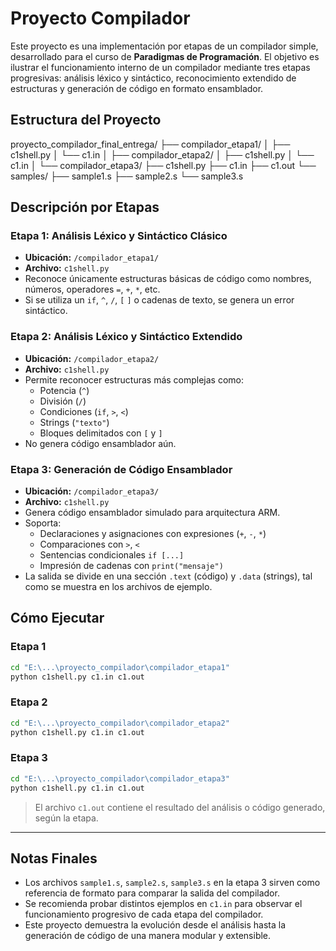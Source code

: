 # Proyecto Compilador

Este proyecto es una implementación por etapas de un compilador simple, desarrollado para el curso de **Paradigmas de Programación**. 
El objetivo es ilustrar el funcionamiento interno de un compilador mediante tres etapas progresivas: análisis léxico y sintáctico, reconocimiento 
extendido de estructuras y generación de código en formato ensamblador.

##  Estructura del Proyecto


proyecto_compilador_final_entrega/
├── compilador_etapa1/
│   ├── c1shell.py
│   └── c1.in
│
├── compilador_etapa2/
│   ├── c1shell.py
│   └── c1.in
│
└── compilador_etapa3/
    ├── c1shell.py
    ├── c1.in
    ├── c1.out
    └── samples/
        ├── sample1.s
        ├── sample2.s
        └── sample3.s


## Descripción por Etapas

###  Etapa 1: Análisis Léxico y Sintáctico Clásico

- **Ubicación:** `/compilador_etapa1/`
- **Archivo:** `c1shell.py`
- Reconoce únicamente estructuras básicas de código como nombres, números, operadores `=`, `+`, `*`, etc.
- Si se utiliza un `if`, `^`, `/`, `[` `]` o cadenas de texto, se genera un error sintáctico.


###  Etapa 2: Análisis Léxico y Sintáctico Extendido

- **Ubicación:** `/compilador_etapa2/`
- **Archivo:** `c1shell.py`
- Permite reconocer estructuras más complejas como:
  - Potencia (`^`)
  - División (`/`)
  - Condiciones (`if`, `>`, `<`)
  - Strings (`"texto"`)
  - Bloques delimitados con `[` y `]`
- No genera código ensamblador aún.


###  Etapa 3: Generación de Código Ensamblador

- **Ubicación:** `/compilador_etapa3/`
- **Archivo:** `c1shell.py`
- Genera código ensamblador simulado para arquitectura ARM.
- Soporta:
  - Declaraciones y asignaciones con expresiones (`+`, `-`, `*`)
  - Comparaciones con `>`, `<`
  - Sentencias condicionales `if [...]`
  - Impresión de cadenas con `print("mensaje")`
- La salida se divide en una sección `.text` (código) y `.data` (strings), tal como se muestra en los archivos de ejemplo.



##  Cómo Ejecutar

### Etapa 1
```bash
cd "E:\...\proyecto_compilador\compilador_etapa1"
python c1shell.py c1.in c1.out
```

### Etapa 2
```bash
cd "E:\...\proyecto_compilador\compilador_etapa2"
python c1shell.py c1.in c1.out
```

### Etapa 3
```bash
cd "E:\...\proyecto_compilador\compilador_etapa3"
python c1shell.py c1.in c1.out
```

> El archivo `c1.out` contiene el resultado del análisis o código generado, según la etapa.

---

##  Notas Finales

- Los archivos `sample1.s`, `sample2.s`, `sample3.s` en la etapa 3 sirven como referencia de formato para comparar la salida del compilador.
- Se recomienda probar distintos ejemplos en `c1.in` para observar el funcionamiento progresivo de cada etapa del compilador.
- Este proyecto demuestra la evolución desde el análisis hasta la generación de código de una manera modular y extensible.

